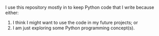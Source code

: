 I use this repository mostly in to keep Python code that I write because either:
1) I think I might want to use the code in my future projects; or 
2) I am just exploring some Python programming concept(s).